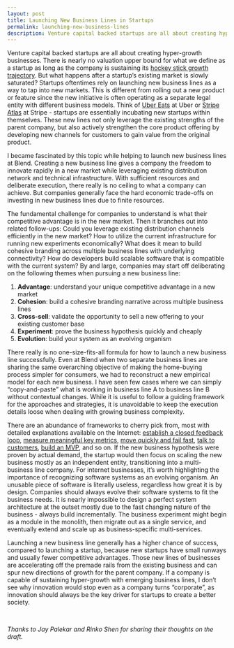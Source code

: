 ```yaml
---
layout: post
title: Launching New Business Lines in Startups
permalink: launching-new-business-lines
description: Venture capital backed startups are all about creating hyper-growth businesses. There is nearly no valuation upper bound for what we define as a startup as long as the company is sustaining its hockey stick growth trajectory. But what happens after a startup’s existing market is slowly saturated? Startups oftentimes rely on launching new business lines as a way to tap into new markets.
---
```


Venture capital backed startups are all about creating hyper-growth businesses. There is nearly no valuation upper bound for what we define as a startup as long as the company is sustaining its [hockey stick growth trajectory](https://www.investopedia.com/terms/h/hockey-stick-chart.asp). But what happens after a startup’s existing market is slowly saturated? Startups oftentimes rely on launching new business lines as a way to tap into new markets. This is different from rolling out a new product or feature since the new initiative is often operating as a separate legal entity with different business models. Think of [Uber Eats](https://www.ubereats.com/gb) at Uber or [Stripe Atlas](https://stripe.com/atlas) at Stripe - startups are essentially incubating new startups within themselves. These new lines not only leverage the existing strengths of the parent company, but also actively strengthen the core product offering by developing new channels for customers to gain value from the original product.

I became fascinated by this topic while helping to launch new business lines at Blend. Creating a new business line gives a company the freedom to innovate rapidly in a new market while leveraging existing distribution network and technical infrastructure. With sufficient resources and deliberate execution, there really is no ceiling to what a company can achieve. But companies generally face the hard economic trade-offs on investing in new business lines due to finite resources.

The fundamental challenge for companies to understand is what their competitive advantage is in the new market. Then it branches out into related follow-ups: Could you leverage existing distribution channels efficiently in the new market? How to utilize the current infrastructure for running new experiments economically? What does it mean to build cohesive branding across multiple business lines with underlying connectivity? How do developers build scalable software that is compatible with the current system? By and large, companies may start off deliberating on the following themes when pursuing a new business line:
1. **Advantage**: understand your unique competitive advantage in a new market
2. **Cohesion**: build a cohesive branding narrative across multiple business lines
3. **Cross-sell**: validate the opportunity to sell a new offering to your existing customer base
4. **Experiment**: prove the business hypothesis quickly and cheaply
5. **Evolution**: build your system as an evolving organism

There really is no one-size-fits-all formula for how to launch a new business line successfully. Even at Blend when two separate business lines are sharing the same overarching objective of making the home-buying process simpler for consumers, we had to reconstruct a new empirical model for each new business. I have seen few cases where we can simply “copy-and-paste” what is working in business line A to business line B without contextual changes. While it is useful to follow a guiding framework for the approaches and strategies, it is unavoidable to keep the execution details loose when dealing with growing business complexity.

There are an abundance of frameworks to cherry pick from, most with detailed explanations available on the Internet: [establish a closed feedback loop](https://www.mindtools.com/pages/article/build-measure-learn.htm), [measure meaningful key metrics](https://dashhudson.medium.com/pinterest-metrics-how-to-measure-and-what-to-do-with-them-274b7c4d3f4e), [move quickly and fail fast](https://www.forbes.com/sites/sunniegiles/2018/04/30/how-to-fail-faster-and-why-you-should/?sh=1e73d18ac177), [talk to customers](https://www.ycombinator.com/library/6g-how-to-talk-to-users), [build an MVP](https://www.ycombinator.com/library/6f-how-to-plan-an-mvp), and so on. If the new business hypothesis were proven by actual demand, the startup would then focus on scaling the new business mostly as an independent entity, transitioning into a multi-business line company. For internet businesses, it’s worth highlighting the importance of recognizing software systems as an evolving organism. An unusable piece of software is literally useless, regardless how great it is by design. Companies should always evolve their software systems to fit the business needs. It is nearly impossible to design a perfect system architecture at the outset mostly due to the fast changing nature of the business - always build incrementally. The business experiment might begin as a module in the monolith, then migrate out as a single service, and eventually extend and scale up as business-specific multi-services.

Launching a new business line generally has a higher chance of success, compared to launching a startup, because new startups have small runways and usually fewer competitive advantages. Those new lines of businesses are accelerating off the premade rails from the existing business and can spur new directions of growth for the parent company. If a company is capable of sustaining hyper-growth with emerging business lines, I don’t see why innovation would stop even as a company turns “corporate”, as innovation should always be the key driver for startups to create a better society.



<br/>

_Thanks to Jay Palekar and Rinko Shen for sharing their thoughts on the draft._

